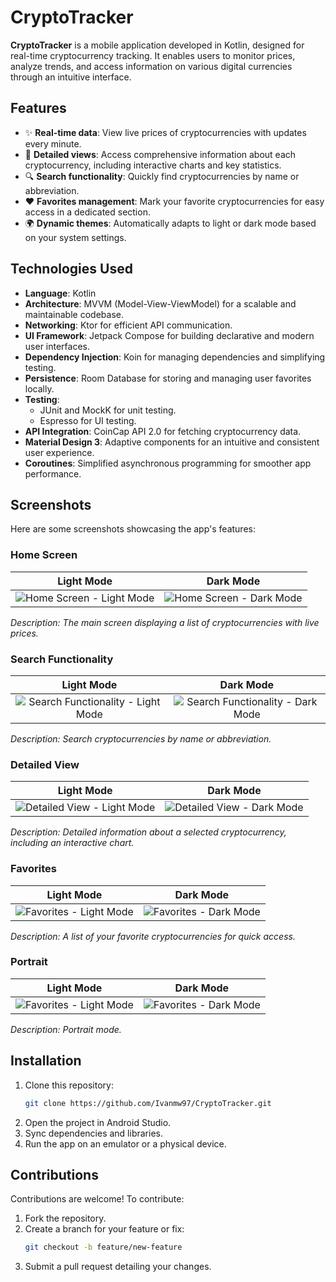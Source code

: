 # CryptoTracker

**CryptoTracker** is a mobile application developed in Kotlin, designed for real-time cryptocurrency tracking. It enables users to monitor prices, analyze trends, and access information on various digital currencies through an intuitive interface.

## Features

- ✨ **Real-time data**: View live prices of cryptocurrencies with updates every minute.
- 🎨 **Detailed views**: Access comprehensive information about each cryptocurrency, including interactive charts and key statistics.
- 🔍 **Search functionality**: Quickly find cryptocurrencies by name or abbreviation.
- ❤️ **Favorites management**: Mark your favorite cryptocurrencies for easy access in a dedicated section.
- 🌍 **Dynamic themes**: Automatically adapts to light or dark mode based on your system settings.

## Technologies Used

- **Language**: Kotlin
- **Architecture**: MVVM (Model-View-ViewModel) for a scalable and maintainable codebase.
- **Networking**: Ktor for efficient API communication.
- **UI Framework**: Jetpack Compose for building declarative and modern user interfaces.
- **Dependency Injection**: Koin for managing dependencies and simplifying testing.
- **Persistence**: Room Database for storing and managing user favorites locally.
- **Testing**:
   - JUnit and MockK for unit testing.
   - Espresso for UI testing.
- **API Integration**: CoinCap API 2.0 for fetching cryptocurrency data.
- **Material Design 3**: Adaptive components for an intuitive and consistent user experience.
- **Coroutines**: Simplified asynchronous programming for smoother app performance.

## Screenshots

Here are some screenshots showcasing the app's features:

### Home Screen
|                       Light Mode                       |                      Dark Mode                       |
|:------------------------------------------------------:|:----------------------------------------------------:|
| ![Home Screen - Light Mode](screenshots/sc1-light.png) | ![Home Screen - Dark Mode](screenshots/sc1-dark.png) |

*Description: The main screen displaying a list of cryptocurrencies with live prices.*

### Search Functionality
|                           Light Mode                            |                           Dark Mode                           |
|:---------------------------------------------------------------:|:-------------------------------------------------------------:|
| ![Search Functionality - Light Mode](screenshots/sc2-light.png) | ![Search Functionality - Dark Mode](screenshots/sc2-dark.png) |

*Description: Search cryptocurrencies by name or abbreviation.*

### Detailed View
|                        Light Mode                        |                       Dark Mode                        |
|:--------------------------------------------------------:|:------------------------------------------------------:|
| ![Detailed View - Light Mode](screenshots/sc3-light.png) | ![Detailed View - Dark Mode](screenshots/sc3-dark.png) |

*Description: Detailed information about a selected cryptocurrency, including an interactive chart.*

### Favorites
|                      Light Mode                      |                     Dark Mode                      |
|:----------------------------------------------------:|:--------------------------------------------------:|
| ![Favorites - Light Mode](screenshots/sc4-light.png) | ![Favorites - Dark Mode](screenshots/sc4-dark.png) |

*Description: A list of your favorite cryptocurrencies for quick access.*

### Portrait
|                          Light Mode                           |                          Dark Mode                          |
|:-------------------------------------------------------------:|:-----------------------------------------------------------:|
| ![Favorites - Light Mode](screenshots/sc5-portrait-light.png) | ![Favorites - Dark Mode](screenshots/sc5-portrait-dark.png) |

*Description: Portrait mode.*

## Installation

1. Clone this repository:
   ```bash
   git clone https://github.com/Ivanmw97/CryptoTracker.git
2. Open the project in Android Studio.
3. Sync dependencies and libraries.
4. Run the app on an emulator or a physical device.

## Contributions
Contributions are welcome! To contribute:

1. Fork the repository.
2. Create a branch for your feature or fix:
   ```bash
   git checkout -b feature/new-feature
3. Submit a pull request detailing your changes.
